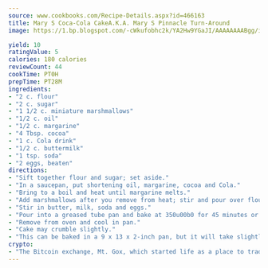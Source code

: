 ```yaml
---
source: www.cookbooks.com/Recipe-Details.aspx?id=466163
title: Mary S Coca-Cola CakeA.K.A. Mary S Pinnacle Turn-Around  
image: https://1.bp.blogspot.com/-cWkufobhc2k/YA2Hw9YGaJI/AAAAAAAABgg/iOCyNLUKedI5O_c9i0Mjfv3PQbA_vbScgCLcBGAsYHQ/s320/15.png

yield: 10
ratingValue: 5
calories: 180 calories
reviewCount: 44
cookTime: PT0H
prepTime: PT28M
ingredients:
- "2 c. flour"
- "2 c. sugar"
- "1 1/2 c. miniature marshmallows"
- "1/2 c. oil"
- "1/2 c. margarine"
- "4 Tbsp. cocoa"
- "1 c. Cola drink"
- "1/2 c. buttermilk"
- "1 tsp. soda"
- "2 eggs, beaten"
directions:
- "Sift together flour and sugar; set aside."
- "In a saucepan, put shortening oil, margarine, cocoa and Cola."
- "Bring to a boil and heat until margarine melts."
- "Add marshmallows after you remove from heat; stir and pour over flour mixture."
- "Stir in butter, milk, soda and eggs."
- "Pour into a greased tube pan and bake at 350u00b0 for 45 minutes or until cake tests done."
- "Remove from oven and cool in pan."
- "Cake may crumble slightly."
- "This can be baked in a 9 x 13 x 2-inch pan, but it will take slightly longer to bake."
crypto:
- "The Bitcoin exchange, Mt. Gox, which started life as a place to trade cards from a fantasy game, was hacked."
---
```


